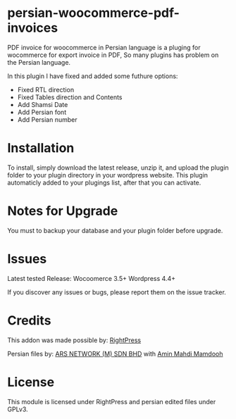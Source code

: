 # persian-woocommerce-pdf-invoices
PDF invoice for woocommerce in Persian language is a pluging for wocommerce for export invoice in PDF, So many plugins has problem on the Persian language.

In this plugin I have fixed and added some futhure options: 
- Fixed RTL direction
- Fixed Tables direction and Contents
- Add Shamsi Date
- Add Persian font
- Add Persian number

# Installation
To install, simply download the latest release, unzip it, and upload the plugin folder to your plugin directory in your wordpress website. This plugin automaticly added to your plugings list, after that you can activate.

# Notes for Upgrade 
You must to backup your database and your plugin folder before upgrade.

# Issues
Latest tested Release: 
Wocoomerce 3.5+
Wordpress 4.4+

If you discover any issues or bugs, please report them on the issue tracker.

# Credits
This addon was made possible by: <a href="http://www.rightpress.net">RightPress<a>

Persian files by: 
<a href="http://www.ars-network.com">ARS NETWORK (M) SDN BHD</a>
with <a href="http://www.mamdooh.me">Amin Mahdi Mamdooh</a>

# License
This module is licensed under RightPress and persian edited files under GPLv3.

